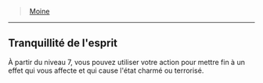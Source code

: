 ﻿---
!ClassFeatureItem
Id: monk_hd.md#tranquillité-de-lesprit
ParentLink: monk_hd.md#moine
Name: Tranquillité de l'esprit
ParentName: Moine
NameLevel: 2
Attributes:
  Name: Tranquillité de l'esprit
  Markdown: >+
    ## <!--Name-->Tranquillité de l'esprit<!--/Name-->


    À partir du niveau 7, vous pouvez utiliser votre action pour mettre fin à un effet qui vous affecte et qui cause l'état charmé ou terrorisé.

AttributesDictionary: >+
  Name: Tranquillité de l'esprit

  Markdown: >+

    ## <!--Name-->Tranquillité de l'esprit<!--/Name-->





    À partir du niveau 7, vous pouvez utiliser votre action pour mettre fin à un effet qui vous affecte et qui cause l'état charmé ou terrorisé.



---
> [Moine](hd_monk.md)

---

## Tranquillité de l'esprit

À partir du niveau 7, vous pouvez utiliser votre action pour mettre fin à un effet qui vous affecte et qui cause l'état charmé ou terrorisé.

